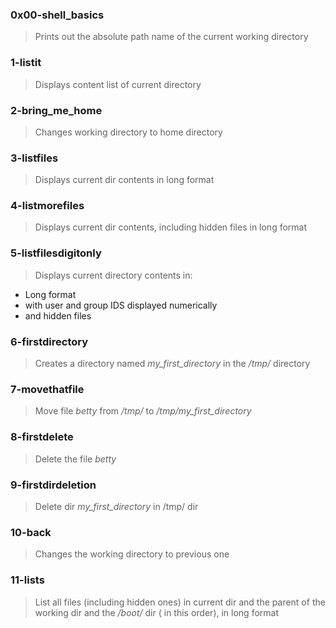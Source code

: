 ### 0x00-shell_basics
> Prints out the absolute path name of the current working directory

### 1-listit
> Displays content list of current directory

### 2-bring_me_home
> Changes working directory to home directory

### 3-listfiles
> Displays current dir contents in long format

### 4-listmorefiles
> Displays current dir contents, including hidden files in long format

### 5-listfilesdigitonly
> Displays current directory contents in:
* Long format
* with user and group IDS displayed numerically
* and hidden files

### 6-firstdirectory
> Creates a directory named _my\_first\_directory_ in the _/tmp/_ directory

### 7-movethatfile
> Move file _betty_ from _/tmp/_ to _/tmp/my\_first\_directory_

### 8-firstdelete
> Delete the file _betty_

### 9-firstdirdeletion
> Delete dir _my\_first\_directory_ in /tmp/ dir

### 10-back
> Changes the working directory to previous one

### 11-lists
> List all files (including hidden ones) in current dir and the parent of the working dir and the _/boot/_ dir ( in this order), in long format

